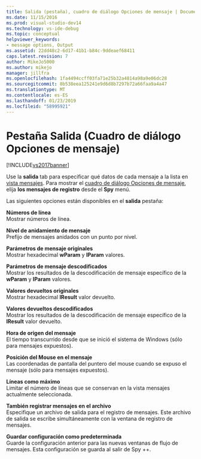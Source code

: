```yaml
---
title: Salida (pestaña), cuadro de diálogo Opciones de mensaje | Documentos de Microsoft
ms.date: 11/15/2016
ms.prod: visual-studio-dev14
ms.technology: vs-ide-debug
ms.topic: conceptual
helpviewer_keywords:
- message options, Output
ms.assetid: 22dd48c2-6d17-41b1-b84c-9ddeaef68411
caps.latest.revision: 7
author: MikeJo5000
ms.author: mikejo
manager: jillfra
ms.openlocfilehash: 1fa4494ccff03fa71e25b32a4814a98a9e06dc28
ms.sourcegitcommit: 8b538eea125241e9d6d8b7297b72a66faa9a4a47
ms.translationtype: MT
ms.contentlocale: es-ES
ms.lasthandoff: 01/23/2019
ms.locfileid: "58995921"
---
```

# <a name="output-tab-message-options-dialog-box"></a>Pestaña Salida (Cuadro de diálogo Opciones de mensaje)
[!INCLUDE[vs2017banner](../includes/vs2017banner.md)]

Use la **salida** tab para especificar qué datos de cada mensaje a la lista en [vista mensajes](../debugger/messages-view.md). Para mostrar el [cuadro de diálogo Opciones de mensaje](../debugger/message-options-dialog-box.md), elija **los mensajes de registro** desde el **Spy** menú.  
  
 Las siguientes opciones están disponibles en el **salida** pestaña:  
  
 **Números de línea**  
 Mostrar números de línea.  
  
 **Nivel de anidamiento de mensaje**  
 Prefijo de mensajes anidados con un punto por nivel.  
  
 **Parámetros de mensaje originales**  
 Mostrar hexadecimal **wParam** y **lParam** valores.  
  
 **Parámetros de mensaje descodificados**  
 Mostrar los resultados de la descodificación de mensaje específico de la **wParam** y **lParam** valores.  
  
 **Valores devueltos originales**  
 Mostrar hexadecimal **lResult** valor devuelto.  
  
 **Valores devueltos descodificados**  
 Mostrar los resultados de la descodificación de mensaje específico de la **lResult** valor devuelto.  
  
 **Hora de origen del mensaje**  
 El tiempo transcurrido desde que se inició el sistema de Windows (sólo para mensajes expuestos).  
  
 **Posición del Mouse en el mensaje**  
 Las coordenadas de pantalla del puntero del mouse cuando se expuso el mensaje (sólo para mensajes expuestos).  
  
 **Líneas como máximo**  
 Limitar el número de líneas que se conservan en la vista mensajes actualmente seleccionada.  
  
 **También registrar mensajes en el archivo**  
 Especifique un archivo de salida para el registro de mensajes. Este archivo de salida se escribe simultáneamente con la ventana de registro de mensajes.  
  
 **Guardar configuración como predeterminada**  
 Guarde la configuración anterior para las nuevas ventanas de flujo de mensajes. Esta configuración se guarda al salir de Spy ++.
